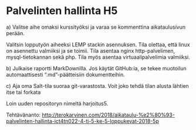 # Palvelinten hallinta H5

a) Valitse aihe omaksi kurssityöksi ja varaa se kommenttina aikataulusivun perään.

Valitsin lopputyön aiheeksi LEMP stackin asennuksen. Tila olettaa, että linux on asennettu valmiiksi ja se toimii. Tila asentaa nginx http-palvelimen, mysql-tietokannan sekä php. Tila myös asentaa virtuaalipalvelimia valmiiksi.

b) Julkaise raportti MarkDownilla. Jos käytät GitHub:ia, se tekee muotoilun automaattisesti “.md”-päätteisiin dokumentteihin.

c) Aja oma Salt-tila suoraa git-varastosta. Voit joko tehdä tilan alusta lähtien itse tai forkata

Loin uuden repositoryn nimeltä harjoitus5. 

Tehtävänanto: http://terokarvinen.com/2018/aikataulu-%e2%80%93-palvelinten-hallinta-ict4tn022-4-ti-5-ke-5-loppukevat-2018-5p
